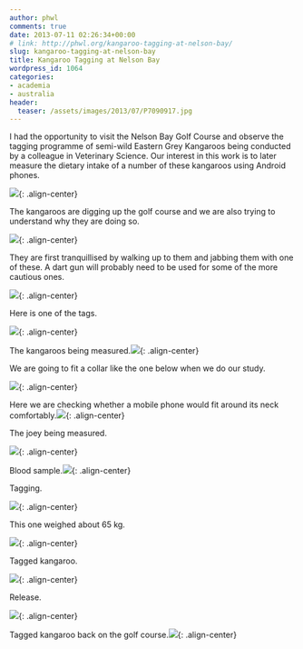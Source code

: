 ```yaml
---
author: phwl
comments: true
date: 2013-07-11 02:26:34+00:00
# link: http://phwl.org/kangaroo-tagging-at-nelson-bay/
slug: kangaroo-tagging-at-nelson-bay
title: Kangaroo Tagging at Nelson Bay
wordpress_id: 1064
categories:
- academia
- australia
header:
  teaser: /assets/images/2013/07/P7090917.jpg
---
```


I had the opportunity to visit the Nelson Bay Golf Course and observe the tagging programme of semi-wild Eastern Grey Kangaroos being conducted by a colleague in Veterinary Science. Our interest in this work is to later measure the dietary intake of a number of these kangaroos using Android phones.

![](/assets/images/2013/07/P7090917.jpg){: .align-center}

The kangaroos are digging up the golf course and we are also trying to understand why they are doing so.

![](/assets/images/2013/07/P7090851.jpg){: .align-center}

They are first tranquillised by walking up to them and jabbing them with one of these. A dart gun will probably need to be used for some of the more cautious ones.

![](/assets/images/2013/07/P7090883.jpg){: .align-center}

Here is one of the tags.

![](/assets/images/2013/07/P7092773.jpg){: .align-center}

The kangaroos being measured.![](/assets/images/2013/07/P7092734.jpg){: .align-center}

We are going to fit a collar like the one below when we do our study.

![](/assets/images/2013/07/P7092741.jpg){: .align-center}

Here we are checking whether a mobile phone would fit around its neck comfortably.![](/assets/images/2013/07/P7092744.jpg){: .align-center}

The joey being measured.

![](/assets/images/2013/07/P7092758.jpg){: .align-center}

Blood sample.![](/assets/images/2013/07/P7092752.jpg){: .align-center}

Tagging.

![](/assets/images/2013/07/P7090901.jpg){: .align-center}

This one weighed about 65 kg.

![](/assets/images/2013/07/P7092748.jpg){: .align-center}

Tagged kangaroo.

![](/assets/images/2013/07/P7092747.jpg){: .align-center}

Release.

![](/assets/images/2013/07/P7090886.jpg){: .align-center}

Tagged kangaroo back on the golf course.![](/assets/images/2013/07/P7090857.jpg){: .align-center}
